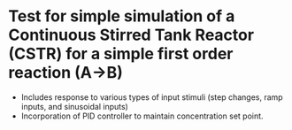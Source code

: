 # Test for simple simulation of a Continuous Stirred Tank Reactor (CSTR) for a simple first order reaction (A→B)
- Includes response to various types of input stimuli (step changes, ramp inputs, and sinusoidal inputs)
- Incorporation of PID controller to maintain concentration set point.
